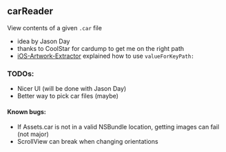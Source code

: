 ## carReader

View contents of a given `.car` file

 - idea by Jason Day
 - thanks to CoolStar for cardump to get me on the right path
 - [iOS-Artwork-Extractor](https://github.com/0xced/iOS-Artwork-Extractor/blob/master/Classes/ArtworkViewController.m) explained how to use `valueForKeyPath:`

### TODOs:
 - Nicer UI (will be done with Jason Day)
 - Better way to pick car files (maybe)

#### Known bugs:
 - If Assets.car is not in a valid NSBundle location, getting images can fail (not major)
 - ScrollView can break when changing orientations
